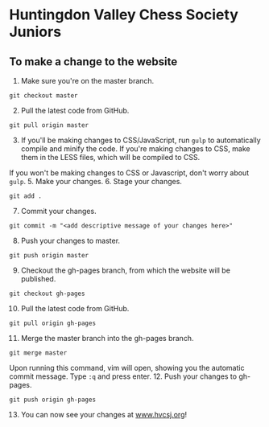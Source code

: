 # Huntingdon Valley Chess Society Juniors

To make a change to the website
-------------------------------

1. Make sure you're on the master branch.

  ```
  git checkout master
  ```
2. Pull the latest code from GitHub.

  ```
  git pull origin master
  ```
3. If you'll be making changes to CSS/JavaScript, run ```gulp``` to automatically compile and minify the code. If you're making changes to CSS, make them in the LESS files, which will be compiled to CSS.

  If you won't be making changes to CSS or Javascript, don't worry about ```gulp```.
5. Make your changes.
6. Stage your changes.

  ```
  git add .
  ```
7. Commit your changes.

  ```
  git commit -m "<add descriptive message of your changes here>"
  ```
8. Push your changes to master.

  ```
  git push origin master
  ```
9. Checkout the gh-pages branch, from which the website will be published.

  ```
  git checkout gh-pages
  ```
10. Pull the latest code from GitHub.

  ```
  git pull origin gh-pages
  ```
11. Merge the master branch into the gh-pages branch. 

  ```
  git merge master
  ```
  
  Upon running this command, vim will open, showing you the automatic commit message. Type ```:q``` and press enter.
12. Push your changes to gh-pages.

  ```
  git push origin gh-pages
  ```
13. You can now see your changes at www.hvcsj.org!
